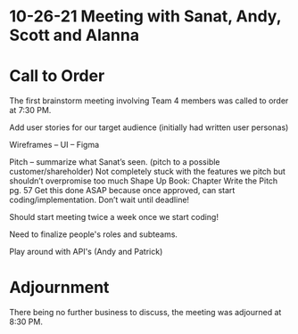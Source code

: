 # 10-26-21 Meeting with Sanat, Andy, Scott and Alanna

# Call to Order
The first brainstorm meeting involving Team 4 members was called to order at 7:30 PM.

Add user stories for our target audience (initially had written user personas)

Wireframes – UI – Figma

Pitch – summarize what Sanat’s seen. (pitch to a possible customer/shareholder)
	Not completely stuck with the features we pitch but shouldn’t overpromise too much
  Shape Up Book: Chapter Write the Pitch pg. 57
  Get this done ASAP because once approved, can start coding/implementation. Don’t wait until deadline!

Should start meeting twice a week once we start coding!

Need to finalize people's roles and subteams.

Play around with API's (Andy and Patrick)

# Adjournment
There being no further business to discuss, the meeting was adjourned at 8:30 PM.

